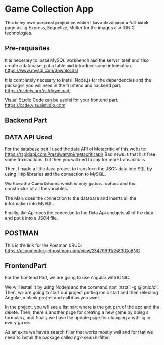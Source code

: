 # Game Collection App

This is my own personal project on which I have developed a full-stack page using Express, Sequelize, Multer for the images and IONIC technologies.

## Pre-requisites

It is necesary to instal MySQL workbench and the server itself and also create a database, put a table and introduce some information. https://www.mysql.com/downloads/

It is completely necesary to install Node.js for the dependencies and the packages you will need in the frontend and backend part. https://nodejs.org/en/download/

Visual Studio Code can be useful for your frontend part. https://code.visualstudio.com

## Backend Part



## DATA API Used

For the database part I used the data API of Metacritic of this website: https://rapidapi.com/Prastiwar/api/metacriticapi/
Bad news is that it is free some transactions, but then you will ned to pay for more transactions. 

Then, I made a little Java project to transform the JSON data into SQL by using Http libraries and the connection to MySQL.

We have the GameSchema which is only getters, setters and the constructor of all the variables.

The Main does the connection to the database and inserts all the information into MySQL. 

Finally, the Api does the conection to the Data Api and gets all of the data and put it into a JSON file.

## POSTMAN 

This is the link for the Postman CRUD: https://documenter.getpostman.com/view/23479991/2s83tGoBNC

## FrontendPart

For the frontend Part, we are going to use Angular with IONIC.

We will install it by using Nodejs and the command npm install -g @ionic/cli. Then, we are going to start our project putting ionic start and then selecting Angular, a blank project and call it as you want.

In the project, you will see a list part where is the get part of the app and the delete. Then, there is another page for creating a new game by doing a formulary, and finally we have the update page for changing anything in every game.

As an extra we have a search filter that works mostly well and for that we need to install the package called ng2-search-filter.


